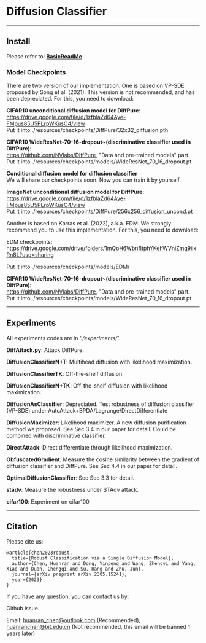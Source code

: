 # Diffusion Classifier

---

## Install

Please refer to:    [**BasicReadMe**](https://github.com/huanranchen/AdversarialAttack/blob/main/README.md)

### Model Checkpoints


There are two version of our implementation. One is based on VP-SDE proposed by Song et al. (2021). This version is not recommended, and has been depreciated. For this, you need to download:

**CIFAR10 unconditional diffusion model for DiffPure**:      
https://drive.google.com/file/d/1zfblaZd64Aye-FMpus85U5PLrpWKusO4/view            
Put it into ./resources/checkpoints/DiffPure/32x32_diffusion.pth

**CIFAR10 WideResNet-70-16-dropout~(discriminative classifier used in DiffPure)**:        
https://github.com/NVlabs/DiffPure, "Data and pre-trained models" part.       
Put it into ./resources/checkpoints/models/WideResNet_70_16_dropout.pt

**Conditional diffusion model for diffusion classifier**           
We will share our checkpoints soon. Now you can train it by yourself.      

**ImageNet unconditional diffusion model for DiffPure**:      
https://drive.google.com/file/d/1zfblaZd64Aye-FMpus85U5PLrpWKusO4/view               
Put it into ./resources/checkpoints/DiffPure/256x256_diffusion_uncond.pt



Another is based on Karras et al. (2022), a.k.a. EDM. We strongly recommend you to use this implementation. For this, you need to download:

EDM checkpoints: https://drive.google.com/drive/folders/1mQoH6WbnfItphYKehWVniZmq9iixRn8L?usp=sharing

Put it into ./resources/checkpoints/models/EDM/


**CIFAR10 WideResNet-70-16-dropout~(discriminative classifier used in DiffPure)**:        
https://github.com/NVlabs/DiffPure, "Data and pre-trained models" part.       
Put it into ./resources/checkpoints/models/WideResNet_70_16_dropout.pt



---


## Experiments

All experiments codes are in *'./experiments/'*.

**DiffAttack.py**:  Attack DiffPure.         

**DiffusionClassifierN+T**: Multihead diffusion with likelihood maximization.

**DiffusionClassifierTK**: Off-the-shelf diffusion.

**DiffusionClassifierN+TK**: Off-the-shelf diffusion with likelihood maximization.

**DiffusionAsClassifier**: Depreciated. Test robustness of diffusion classifier (VP-SDE) under AutoAttack+BPDA/Lagrange/DirectDifferentiate

**DiffusionMaximizer**: Likelihood maximizer. A new diffusion purification method we proposed. See Sec 3.4 in our paper for detail. Could be combined with discriminative classifier.

**DirectAttack**: Direct differentiate through likelihood maximization.

**ObfuscatedGradient**: Measure the cosine similarity between the gradient of diffusion classifier and DiffPure. See Sec 4.4 in our paper for detail.

**OptimalDiffusionClassifier**: See Sec 3.3 for detail.

**stadv**: Measure the robustness under STAdv attack.

**cifar100**: Experiment on cifar100





---

## Citation
Please cite us:
```
@article{chen2023robust,
  title={Robust Classification via a Single Diffusion Model},
  author={Chen, Huanran and Dong, Yinpeng and Wang, Zhengyi and Yang, Xiao and Duan, Chengqi and Su, Hang and Zhu, Jun},
  journal={arXiv preprint arXiv:2305.15241},
  year={2023}
}
```

If you have any question, you can contact us by:  

Github issue.

Email: huanran_chen@outlook.com (Recommended), huanranchen@bit.edu.cn (Not recommended, this email will be banned 1 years later)




